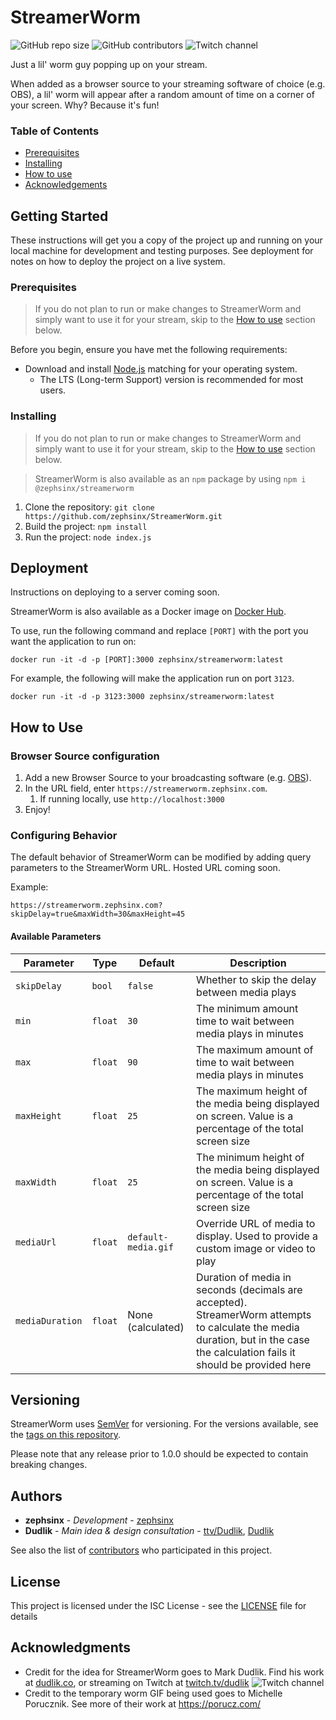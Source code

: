 # StreamerWorm

![GitHub repo size](https://img.shields.io/github/repo-size/zephsinx/StreamerWorm)
![GitHub contributors](https://img.shields.io/github/contributors/zephsinx/StreamerWorm)
![Twitch channel](https://img.shields.io/twitch/status/zephsinx?style=social)

Just a lil' worm guy popping up on your stream.

When added as a browser source to your streaming software of choice (e.g. OBS), a lil' worm will appear after a random amount of time on a corner of your screen. Why? Because it's fun!

### Table of Contents
- [Prerequisites](#prerequisites)
- [Installing](#installing)
- [How to use](#how-to-use)
- [Acknowledgements](#acknowledgments)

## Getting Started

These instructions will get you a copy of the project up and running on your local machine for development and testing purposes. See deployment for notes on how to deploy the project on a live system.

### Prerequisites

> If you do not plan to run or make changes to StreamerWorm and simply want to use it for your stream, skip to the [How to use](#how-to-use) section below.

Before you begin, ensure you have met the following requirements:
- Download and install [Node.js](https://nodejs.org/en/download/) matching for your operating system.
   - The LTS (Long-term Support) version is recommended for most users.

### Installing

> If you do not plan to run or make changes to StreamerWorm and simply want to use it for your stream, skip to the [How to use](#how-to-use) section below.

> StreamerWorm is also available as an `npm` package by using `npm i @zephsinx/streamerworm`

1. Clone the repository: `git clone https://github.com/zephsinx/StreamerWorm.git`
2. Build the project: `npm install`
3. Run the project: `node index.js`

## Deployment

Instructions on deploying to a server coming soon.

StreamerWorm is also available as a Docker image on [Docker Hub](https://hub.docker.com/repository/docker/zephsinx/streamerworm).

To use, run the following command and replace `[PORT]` with the port you want the application to run on:

```shell
docker run -it -d -p [PORT]:3000 zephsinx/streamerworm:latest
```

For example, the following will make the application run on port `3123`.

```shell
docker run -it -d -p 3123:3000 zephsinx/streamerworm:latest
```

## How to Use

### Browser Source configuration

1. Add a new Browser Source to your broadcasting software (e.g. [OBS](https://obsproject.com/kb/browser-source)).
2. In the URL field, enter `https://streamerworm.zephsinx.com`.
   1. If running locally, use `http://localhost:3000`
3. Enjoy!

### Configuring Behavior

The default behavior of StreamerWorm can be modified by adding query parameters to the StreamerWorm URL. Hosted URL coming soon.

Example:
```http request
https://streamerworm.zephsinx.com?skipDelay=true&maxWidth=30&maxHeight=45
```

#### Available Parameters

| Parameter       | Type    | Default             | Description                                                                                                                                                                   |
|-----------------|---------|---------------------|-------------------------------------------------------------------------------------------------------------------------------------------------------------------------------|
| `skipDelay`     | `bool`  | `false`             | Whether to skip the delay between media plays                                                                                                                                 |
| `min`           | `float` | `30`                | The minimum amount time to wait between media plays in minutes                                                                                                                |
| `max`           | `float` | `90`                | The maximum amount of time to wait between media plays in minutes                                                                                                             |
| `maxHeight`     | `float` | `25`                | The maximum height of the media being displayed on screen. Value is a percentage of the total screen size                                                                     |
| `maxWidth`      | `float` | `25`                | The minimum height of the media being displayed on screen. Value is a percentage of the total screen size                                                                     |
| `mediaUrl`      | `float` | `default-media.gif` | Override URL of media to display. Used to provide a custom image or video to play                                                                                             |
| `mediaDuration` | `float` | None (calculated)   | Duration of media in seconds (decimals are accepted). StreamerWorm attempts to calculate the media duration, but in the case the calculation fails it should be provided here |

## Versioning

StreamerWorm uses [SemVer](http://semver.org/) for versioning. For the versions available, see the [tags on this repository](https://github.com/your/project/tags).

Please note that any release prior to 1.0.0 should be expected to contain breaking changes.

## Authors

* **zephsinx** - *Development* - [zephsinx](https://github.com/zephsinx)
* **Dudlik** - *Main idea & design consultation* - [ttv/Dudlik](https://twitch.tv/dudlik), [Dudlik](https://dudlik.co)

See also the list of [contributors](https://github.com/your/project/contributors) who participated in this project.

## License

This project is licensed under the ISC License - see the [LICENSE](LICENSE) file for details

## Acknowledgments

* Credit for the idea for StreamerWorm goes to Mark Dudlik. Find his work at [dudlik.co](https://dudlik.co), or streaming on Twitch at [twitch.tv/dudlik](https://twitch.tv/dudlik) ![Twitch channel](https://img.shields.io/twitch/status/dudlik?style=social)
* Credit to the temporary worm GIF being used goes to Michelle Porucznik. See more of their work at https://porucz.com/